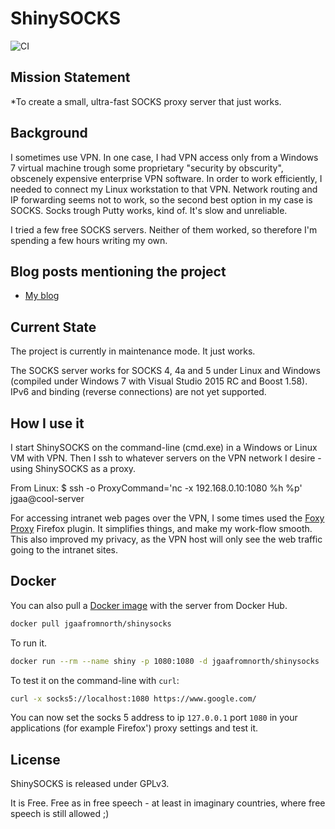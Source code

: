 # ShinySOCKS

![CI](https://github.com/jgaa/shinysocks/actions/workflows/ci.yml/badge.svg?branch=fix-cmake)

## Mission Statement

*To create a small, ultra-fast SOCKS proxy server that just works.

## Background

I sometimes use VPN. In one case, I had VPN access only
from a Windows 7 virtual machine trough some proprietary
"security by obscurity", obscenely expensive enterprise
VPN software. In order to work
efficiently, I needed to connect my Linux workstation to that
VPN. Network routing and IP forwarding seems not to work,
so the second best option in my case is SOCKS. Socks
trough Putty works, kind of. It's slow and unreliable.

I tried a few free SOCKS servers. Neither of them worked, so
therefore I'm spending a few hours writing my own.

## Blog posts mentioning the project
- [My blog](https://lastviking.eu/_tags/shinysocks.html)

## Current State
The project is currently in maintenance mode. It just works.

The SOCKS server works for SOCKS 4, 4a and 5 under
Linux and Windows (compiled under Windows 7 with Visual
Studio 2015 RC and Boost 1.58). IPv6 and binding (reverse
connections) are not yet supported.

## How I use it

I start ShinySOCKS on the command-line (cmd.exe) in a Windows or Linux
VM with VPN. Then I ssh to whatever servers on the VPN network
I desire - using ShinySOCKS as a proxy.

From Linux:
 $ ssh -o ProxyCommand='nc -x 192.168.0.10:1080 %h %p' jgaa@cool-server

For accessing intranet web pages over the VPN, I some times
used the [Foxy Proxy](https://getfoxyproxy.org/) Firefox plugin.
It simplifies things, and make my work-flow smooth. This also
improved my privacy, as the VPN host will only see the web traffic
going to the intranet sites.

## Docker

You can also pull a [Docker image](https://hub.docker.com/r/jgaafromnorth/shinysocks/)
with the server from Docker Hub.

```sh
docker pull jgaafromnorth/shinysocks
```

To run it.
```sh
docker run --rm --name shiny -p 1080:1080 -d jgaafromnorth/shinysocks
```

To  test it on the command-line with `curl`:
```sh
curl -x socks5://localhost:1080 https://www.google.com/
```

You can now set the socks 5 address to ip `127.0.0.1` port `1080` in your applications (for example Firefox') proxy settings and test it.

## License
ShinySOCKS is released under GPLv3.

It is Free. Free as in free speech - at least in imaginary countries, where free speech is still allowed ;)

